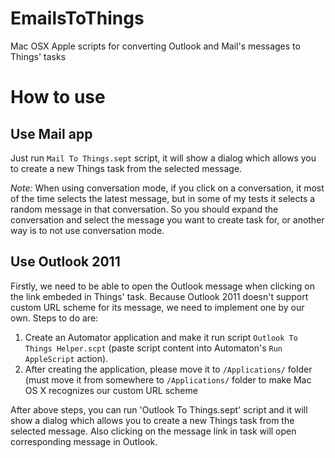 EmailsToThings
==============

Mac OSX Apple scripts for converting Outlook and Mail's messages to Things' tasks

How to use
==========
Use Mail app
------------
Just run `Mail To Things.sept` script, it will show a dialog which allows you to create a new Things task from the selected message.

*Note:* When using conversation mode, if you click on a conversation, it most of the time selects the latest message, but in some of my tests it selects a random message in that conversation. So you should expand the conversation and select the message you want to create task for, or another way is to not use conversation mode.

Use Outlook 2011
----------------
Firstly, we need to be able to open the Outlook message when clicking on the link embeded in Things' task. Because Outlook 2011 doesn't support custom URL scheme for its message, we need to implement one by our own. Steps to do are:

1. Create an Automator application and make it run script `Outlook To Things Helper.scpt` (paste script content into Automaton's `Run AppleScript` action).
2. After creating the application, please move it to `/Applications/` folder (must move it from somewhere to `/Applications/` folder to make Mac OS X recognizes our custom URL scheme

After above steps, you can run 'Outlook To Things.sept' script and it will show a dialog which allows you to create a new Things task from the selected message. Also clicking on the message link in task will open corresponding message in Outlook.

